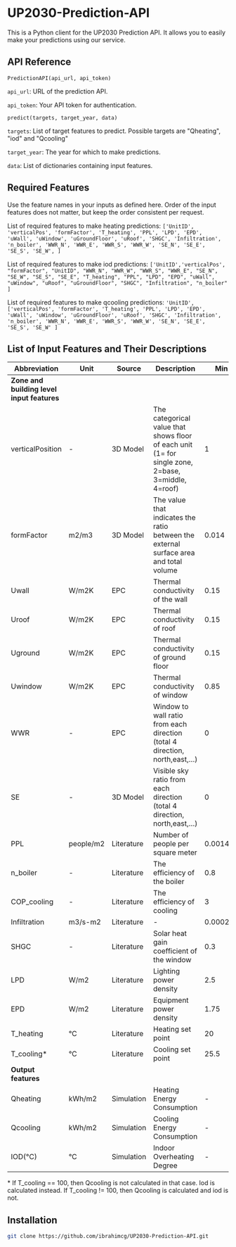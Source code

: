 # UP2030-Prediction-API

This is a Python client for the UP2030 Prediction API. It allows you to easily make your predictions using our service.

## API Reference
`PredictionAPI(api_url, api_token) `

`api_url`: URL of the prediction API.

`api_token`: Your API token for authentication.

`predict(targets, target_year, data)`

`targets`: List of target features to predict. Possible targets are "Qheating", "iod" and "Qcooling"

`target_year`: The year for which to make predictions.

`data`: List of dictionaries containing input features.

## Required Features

Use the feature names in your inputs as defined here. Order of the input features does not matter, but keep the order consistent per request.

List of required features to make heating predictions: `['UnitID', 'verticalPos',
    'formFactor', 'T_heating', 'PPL', 'LPD', 'EPD', 'uWall', 'uWindow',
    'uGroundFloor', 'uRoof', 'SHGC', 'Infiltration', 'n_boiler', 'WWR_N', 'WWR_E', 'WWR_S', 'WWR_W', 'SE_N', 'SE_E', 'SE_S', 'SE_W',
]`

List of required features to make iod predictions: `['UnitID','verticalPos',
    "formFactor", "UnitID", "WWR_N", "WWR_W", "WWR_S", "WWR_E", "SE_N", "SE_W", "SE_S", "SE_E",
    "T_heating", "PPL", "LPD", "EPD", "uWall", "uWindow", "uRoof", "uGroundFloor", "SHGC",
    "Infiltration", "n_boiler"
]`

List of required features to make qcooling predictions: `'UnitID',['verticalPos',
    'formFactor', 'T_heating', 'PPL', 'LPD', 'EPD', 'uWall', 'uWindow',
    'uGroundFloor', 'uRoof', 'SHGC', 'Infiltration', 'n_boiler', 'WWR_N',
    'WWR_E', 'WWR_S', 'WWR_W', 'SE_N', 'SE_E', 'SE_S', 'SE_W'
]`

## List of Input Features and Their Descriptions

| Abbreviation | Unit | Source | Description | Min | Max |
|--------------|------|--------|-------------|-----|-----|
| **Zone and building level input features** |
| verticalPosition | - | 3D Model | The categorical value that shows floor of each unit (1= for single zone, 2=base, 3=middle, 4=roof) | 1 | 4 |
| formFactor | m2/m3 | 3D Model | The value that indicates the ratio between the external surface area and total volume | 0.014 | 0.939 |
| Uwall | W/m2K | EPC | Thermal conductivity of the wall | 0.15 | 4.2 |
| Uroof | W/m2K | EPC | Thermal conductivity of roof | 0.15 | 3.52 |
| Uground | W/m2K | EPC | Thermal conductivity of ground floor | 0.15 | 3.42 |
| Uwindow | W/m2K | EPC | Thermal conductivity of window | 0.85 | 5.7 |
| WWR | - | EPC | Window to wall ratio from each direction (total 4 direction, north,east,…) | 0 | 100 |
| SE | - | 3D Model | Visible sky ratio from each direction (total 4 direction, north,east,…) | 0 | 100 |
| PPL | people/m2 | Literature | Number of people per square meter | 0.0014 | 0.692 |
| n_boiler | - | Literature | The efficiency of the boiler | 0.8 | 0.95 |
| COP_cooling | - | Literature | The efficiency of cooling | 3 | 5 |
| Infiltration | m3/s-m2 | Literature | - | 0.000285 | 0.0005 |
| SHGC | - | Literature | Solar heat gain coefficient of the window | 0.3 | 0.85 |
| LPD | W/m2 | Literature | Lighting power density | 2.5 | 28 |
| EPD | W/m2 | Literature | Equipment power density | 1.75 | 20 |
| T_heating | °C | Literature | Heating set point | 20 | 23 |
| T_cooling* | °C | Literature | Cooling set point | 25.5 | 28 |
| **Output features** |
| Qheating | kWh/m2 | Simulation | Heating Energy Consumption | - | - |
| Qcooling | kWh/m2 | Simulation | Cooling Energy Consumption | - | - |
| IOD(°C) | °C | Simulation | Indoor Overheating Degree | - | - |

\* If T_cooling == 100, then Qcooling is not calculated in that case. Iod is calculated instead. If T_cooling != 100, then Qcooling is calculated and iod is not.
## Installation

```bash
git clone https://github.com/ibrahimcg/UP2030-Prediction-API.git
